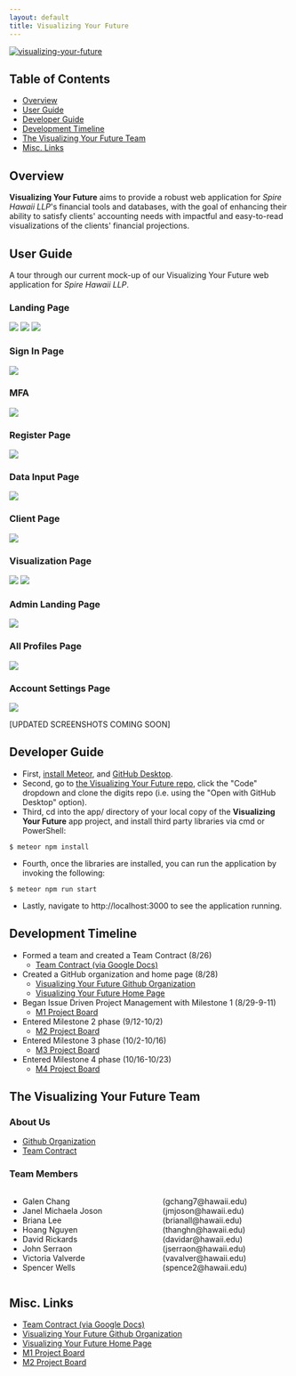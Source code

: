 ```yaml
---
layout: default
title: Visualizing Your Future
---
```


[![visualizing-your-future](https://github.com/visualizing-your-future/visualizing-your-future/actions/workflows/ci.yml/badge.svg)](https://github.com/visualizing-your-future/visualizing-your-future/actions/workflows/ci.yml)


## Table of Contents
* [Overview](#overview)
* [User Guide](#user-guide)
* [Developer Guide](#developer-guide)
* [Development Timeline](#development-timeline)
* [The Visualizing Your Future Team](#the-visualizing-your-future-team)
* [Misc. Links](#misc-links)

## Overview

**Visualizing Your Future** aims to provide a robust web application for *Spire Hawaii LLP*'s financial tools and databases, with the goal of enhancing their ability to satisfy clients' accounting needs with impactful and easy-to-read visualizations of the clients' financial projections.

## User Guide
A tour through our current mock-up of our Visualizing Your Future web application for *Spire Hawaii LLP*.

### Landing Page
![](images/landing-page.png)
![](images/footer)
<img src="app/public/images/landing-page.png">


### Sign In Page
<img src="app/public/images/signin-page.png">

### MFA
<img src="app/public/images/mfa-example.png">

### Register Page
<img src="app/public/images/signup-client-page.png">

### Data Input Page
<img src="app/public/images/data-input-page.png">

### Client Page
<img src="app/public/images/client-page.png">

### Visualization Page
<img src="app/public/images/graph-view.png">
<img src="app/public/images/compare-charts.png">

### Admin Landing Page
<img src="app/public/images/admin-landing-page.png">

### All Profiles Page
<img src="app/public/images/profile-page.png">

### Account Settings Page
<img src="app/public/images/account-settings-page.png">

[UPDATED SCREENSHOTS COMING SOON]

## Developer Guide
- First, [install Meteor](https://www.meteor.com/install), and [GitHub Desktop](https://desktop.github.com/).
- Second, go to [the Visualizing Your Future repo](https://github.com/visualizing-your-future/visualizing-your-future), click the "Code" dropdown and clone the digits repo (i.e. using the "Open with GitHub Desktop" option).
- Third, cd into the app/ directory of your local copy of the **Visualizing Your Future** app project, and install third party libraries via cmd or PowerShell:

```
$ meteor npm install
```
- Fourth, once the libraries are installed, you can run the application by invoking the following:

```
$ meteor npm run start
```
- Lastly, navigate to http://localhost:3000 to see the application running.

## Development Timeline
- Formed a team and created a Team Contract (8/26)
  - [Team Contract (via Google Docs)](https://docs.google.com/document/d/1doBCHLmaNrq029uUPOsjgCroXzaHk2N4mB1xNZ2wVPc/edit?pli=1)
- Created a GitHub organization and home page (8/28)
  - [Visualizing Your Future Github Organization](https://github.com/visualizing-your-future)
  - [Visualizing Your Future Home Page](https://visualizing-your-future.github.io/)
- Began Issue Driven Project Management with Milestone 1 (8/29-9-11)
  - [M1 Project Board](https://github.com/orgs/visualizing-your-future/projects/3/views/1)
- Entered Milestone 2 phase (9/12-10/2)
  - [M2 Project Board](https://github.com/orgs/visualizing-your-future/projects/5/views/1)
- Entered Milestone 3 phase (10/2-10/16)
  - [M3 Project Board](https://github.com/orgs/visualizing-your-future/projects/12)
- Entered Milestone 4 phase (10/16-10/23)
  - [M4 Project Board](https://github.com/orgs/visualizing-your-future/projects/17)

## The Visualizing Your Future Team

### About Us
* [Github Organization](https://github.com/visualizing-your-future)
* [Team Contract](https://docs.google.com/document/d/1doBCHLmaNrq029uUPOsjgCroXzaHk2N4mB1xNZ2wVPc/edit?pli=1)

### Team Members
<div class="row" style="display: flex;">
    <div class="col" style="flex: 1;">
        <ul>
            <li>Galen Chang</li>
            <li>Janel Michaela Joson</li>
            <li>Briana Lee</li>
            <li>Hoang Nguyen</li>
            <li>David Rickards</li>
            <li>John Serraon</li>
            <li>Victoria Valverde</li>
            <li>Spencer Wells</li>
        </ul>
    </div>
    <div class="col" style="flex: 1;">
        <ul style="list-style-type: none;">
            <li>(gchang7@hawaii.edu)</li>
            <li>(jmjoson@hawaii.edu)</li>
            <li>(brianall@hawaii.edu)</li>
            <li>(thanghn@hawaii.edu)</li>
            <li>(davidar@hawaii.edu)</li>
            <li>(jserraon@hawaii.edu)</li>
            <li>(vavalver@hawaii.edu)</li>
            <li>(spence2@hawaii.edu)</li>
        </ul>
    </div>
</div>

## Misc. Links
* [Team Contract (via Google Docs)](https://docs.google.com/document/d/1doBCHLmaNrq029uUPOsjgCroXzaHk2N4mB1xNZ2wVPc/edit?pli=1)
* [Visualizing Your Future Github Organization](https://github.com/visualizing-your-future)
* [Visualizing Your Future Home Page](https://visualizing-your-future.github.io/)
* [M1 Project Board](https://github.com/orgs/visualizing-your-future/projects/3/views/1)
* [M2 Project Board](https://github.com/orgs/visualizing-your-future/projects/5/views/1)
